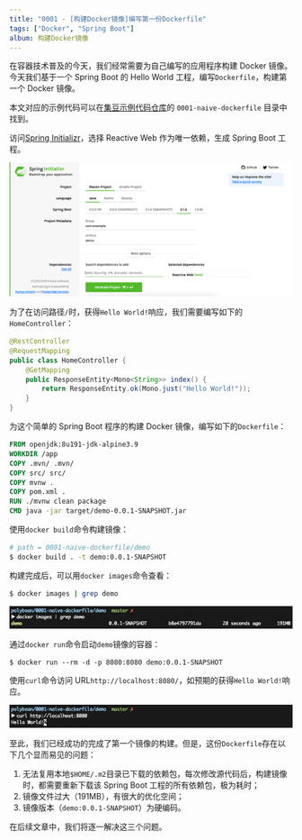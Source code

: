 ```yaml
---
title: "0001 - [构建Docker镜像]编写第一份Dockerfile"
tags: ["Docker", "Spring Boot"]
album: 构建Docker镜像
---
```


在容器技术普及的今天，我们经常需要为自己编写的应用程序构建 Docker 镜像。今天我们基于一个 Spring Boot 的 Hello World 工程，编写`Dockerfile`，构建第一个 Docker 镜像。

<!--more-->

本文对应的示例代码可以在[集豆示例代码仓库](https://github.com/polybean/polybean)的 `0001-naive-dockerfile` 目录中找到。

访问[Spring Initializr](https://start.spring.io/)，选择 Reactive Web 作为唯一依赖，生成 Spring Boot 工程。

![Create Spring Boot Project](/assets/images/2019/0001/spring-initializr.png)

为了在访问路径`/`时，获得`Hello World!`响应，我们需要编写如下的`HomeController`：

```java
@RestController
@RequestMapping
public class HomeController {
    @GetMapping
    public ResponseEntity<Mono<String>> index() {
        return ResponseEntity.ok(Mono.just("Hello World!"));
    }
}
```

为这个简单的 Spring Boot 程序的构建 Docker 镜像，编写如下的`Dockerfile`：

```dockerfile
FROM openjdk:8u191-jdk-alpine3.9
WORKDIR /app
COPY .mvn/ .mvn/
COPY src/ src/
COPY mvnw .
COPY pom.xml .
RUN ./mvnw clean package
CMD java -jar target/demo-0.0.1-SNAPSHOT.jar
```

使用`docker build`命令构建镜像：

```bash
# path = 0001-naive-dockerfile/demo
$ docker build . -t demo:0.0.1-SNAPSHOT
```

构建完成后，可以用`docker images`命令查看：

```bash
$ docker images | grep demo
```

![demo-image](/assets/images/2019/0001/demo-image.png)

通过`docker run`命令启动`demo`镜像的容器：

```
$ docker run --rm -d -p 8080:8080 demo:0.0.1-SNAPSHOT
```

使用`curl`命令访问 URL`http://localhost:8080/`，如预期的获得`Hello World!`响应。

![demo-image](/assets/images/2019/0001/curl-index.png)

至此，我们已经成功的完成了第一个镜像的构建。但是，这份`Dockerfile`存在以下几个显而易见的问题：

1. 无法复用本地`$HOME/.m2`目录已下载的依赖包，每次修改源代码后，构建镜像时，都需要重新下载该 Spring Boot 工程的所有依赖包，极为耗时；
2. 镜像文件过大（191MB），有很大的优化空间；
3. 镜像版本（`demo:0.0.1-SNAPSHOT`）为硬编码。

在后续文章中，我们将逐一解决这三个问题。
